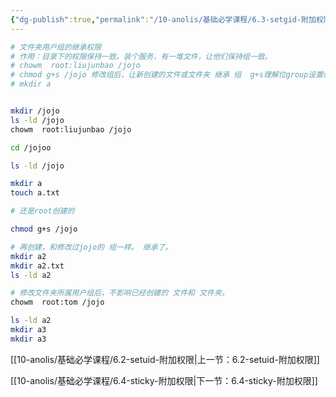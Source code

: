 ```yaml
---
{"dg-publish":true,"permalink":"/10-anolis/基础必学课程/6.3-setgid-附加权限/","dgPassFrontmatter":true}
---
```



```bash
# 文件夹用户组的继承权限
# 作用：目录下的权限保持一致。装个服务，有一堆文件，让他们保持组一致。
# chowm  root:liujunbao /jojo 
# chmod g+s /jojo 修改组后，让新创建的文件或文件夹 继承 组  g+s理解位group设置setgid
# mkdir a


mkdir /jojo
ls -ld /jojo
chowm  root:liujunbao /jojo

cd /jojoo

ls -ld /jojo

mkdir a
touch a.txt

# 还是root创建的

chmod g+s /jojo

# 再创建，和修改过jojo的 组一样。 继承了。
mkdir a2
mkdir a2.txt
ls -ld a2

# 修改文件夹所属用户组后，不影响已经创建的 文件和 文件夹。
chowm  root:tom /jojo

ls -ld a2
mkdir a3
mkdir a3


```

[[10-anolis/基础必学课程/6.2-setuid-附加权限\|上一节：6.2-setuid-附加权限]]

[[10-anolis/基础必学课程/6.4-sticky-附加权限\|下一节：6.4-sticky-附加权限]]